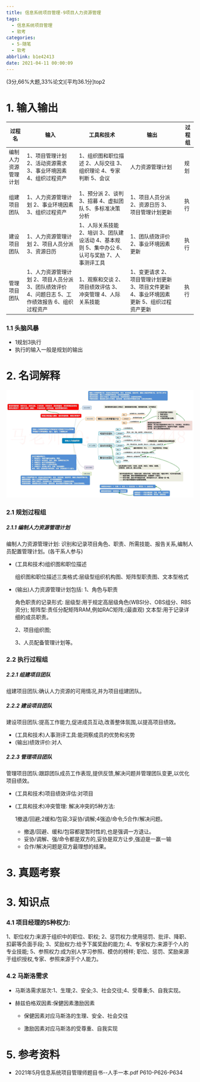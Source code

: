 ```yaml
---
title: 信息系统项目管理-9项目人力资源管理
tags:
  - 信息系统项目管理
  - 软考
categories:
  - 5-随笔
  - 软考
abbrlink: b1e42413
date: 2021-04-11 00:00:09
---
```


(3分,66%大题,33%论文)[平均36.1分]top2

# 1. 输入输出

| 过程名           | 输入                                                         | 工具和技术                                                   | 输出                                                         |      | 过程组 |
| ---------------- | ------------------------------------------------------------ | ------------------------------------------------------------ | ------------------------------------------------------------ | ---- | ------ |
| 编制人力资源管理计划 | 1、项目管理计划 2、活动资源需求 3、事业环境因素 4、组织过程资产 | 1、组织图和职位描述 2、人际交往 3、组织理论 4、专家判断 5、会议 | 人力资源管理计划                                             |      | 规划   |
|                  |                                                              |                                                              |                                                              |      |        |
| 组建项目团队     | 1、人力资源管理计划 2、事业环境因素 3、组织过程资产          | 1、预分派 2、谈判 3、招募 4、虚拟团队 5、多标准决策分析 | 1、项目人员分派 2、资源日历 3、项目管理计划更新              |      | 执行   |
| 建设项目团队     | 1、人力资源管理计划 2、项目人员分派 3、资源日历              | 1、人际关系技能 2、培训 3、团队建设活动 4、基本规则 5、集中办公 6、认可与奖励 7、人事测评工具 | 1、团队绩效评价 2、事业环境因素更新                          |      | 执行   |
| 管理项目团队     | 1、人力资源管理计划 2、项目人员分派 3、团队绩效评价 4、问题日志 5、工作绩效报告 6、组织过程资产 | 1、观察和交谈 2、项目绩效评估 3、冲突管理 4、人际关系技能    | 1、变更请求 2、项目管理计划更新 3、项目文件更新 4、事业环境因素更新 5、组织过程资产更新 |      | 执行   |

<!-- more -->

### 1.1 头脑风暴

+ 1规划3执行
+ 执行的输入一般是规划的输出

# 2. 名词解释

![6](%E4%BF%A1%E6%81%AF%E7%B3%BB%E7%BB%9F%E9%A1%B9%E7%9B%AE%E7%AE%A1%E7%90%86-9%E9%A1%B9%E7%9B%AE%E4%BA%BA%E5%8A%9B%E8%B5%84%E6%BA%90%E7%AE%A1%E7%90%86/6.jpg)


### 2.1 规划过程组

##### 2.1.1 编制人力资源管理计划

编制人力资源管理计划: 识别和记录项目角色、职责、所需技能、报告关系,编制人员配置管理计划。(各干系人参与) 

+ (工具和技术)组织图和职位描述

  组织图和职位描述三类格式:层级型组织机构图、矩阵型职责图、文本型格式

+ (输出)人力资源管理计划包括:
  1、角色与职责

  角色职责的记录形式:
  层级型:用于规定高层级角色(WBSI分、OBS组分、RBS资分);
  矩阵型:责任分配矩阵RAM,例如RAC矩阵;(最直观)
  文本型:用于记录详细的成员职责。

  2、项目组织图;

  3、人员配备管理计划等。

### 2.2 执行过程组

##### 2.2.1 组建项目团队

组建项目团队:确认人力资源的可用情况,并为项目组建团队。

##### 2.2.2 建设项目团队

建设项目团队:提高工作能力,促进成员互动,改善整体氛围,以提高项目绩效。

+ (工具和技术)人事测评工具:能洞察成员的优势和劣势
+ (输出)绩效评价:对人

##### 2.2.3 管理项目团队

管理项目团队:跟踪团队成员工作表现,提供反馈,解决问题并管理团队变更,以优化项目绩效。

+ (工具和技术)项目绩效评估:对项目

+ (工具和技术)冲突管理: 解决冲突的5种方法:

  1撤退/回避;2缓和/包容;3妥协/调解;4强迫/命令;5合作/解决问题。

  + 撤退/回避、缓和/包容都是暂时性的,也是强调一方退让。
  + 妥协/调解、强/命令都是双方的,妥协是双方让步,强迫是一赢一输
  + 合作/解决问题是双方最理想的结果。

# 3. 真题考察



# 3. 知识点

### 4.1 项目经理的5种权力:

1、职位权力:来源于组织中的职位、职权;
2、惩罚权力:使用惩罚、批评、降职、扣薪等负面手段;
3、奖励权力:给予下属奖励的能力;
4、专家权力:来源于个人的专业技能;
5、参照权力:成为别人学习参照、模仿的榜样;
职位、惩罚、奖励来源于组织授权,专家、参照来源于个人能力。

### 4.2 马斯洛需求

+ 马斯洛需求层次:1、生理;2、安全;3、社会交往;4、受尊重;5、自我实现。

+ 赫兹伯格双因素:保健因素激励因素

  + 保健因素对应马斯洛的生理、安全、社会交往 

  + 激励因素对应马斯洛的受尊重、自我实现

# 5. 参考资料

+ 2021年5月信息系统项目管理师题目书--人手一本.pdf P610-P626-P634

